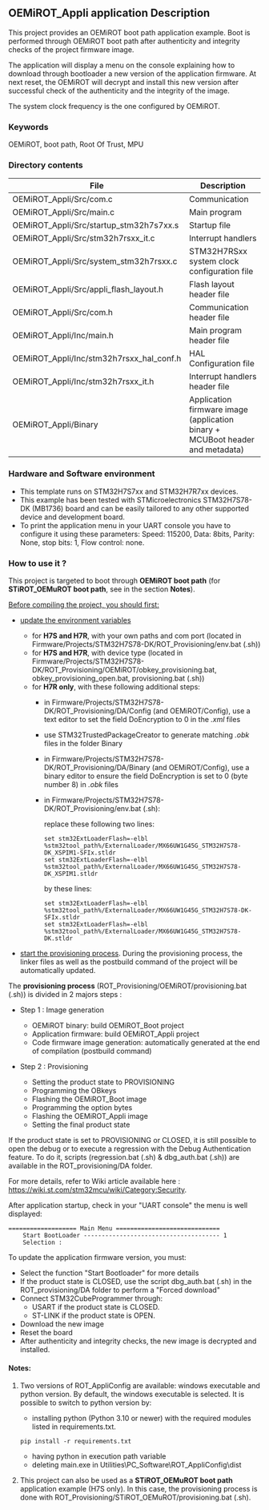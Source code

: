 ## <b>OEMiROT_Appli application Description</b>

This project provides an OEMiROT boot path application example. Boot is performed through OEMiROT boot path after authenticity and integrity checks of the project firmware image.

The application will display a menu on the console explaining how to download through bootloader a new version
of the application firmware.
At next reset, the OEMiROT will decrypt and install this new version after successful check of the authenticity and the integrity of the image.

The system clock frequency is the one configured by OEMiROT.

### <b>Keywords</b>

OEMiROT, boot path, Root Of Trust, MPU

### <b>Directory contents</b>

File | Description
 --- | ---
  OEMiROT_Appli/Src/com.c                       |  Communication
  OEMiROT_Appli/Src/main.c                      |  Main program
  OEMiROT_Appli/Src/startup_stm32h7s7xx.s       |  Startup file
  OEMiROT_Appli/Src/stm32h7rsxx_it.c            |  Interrupt handlers
  OEMiROT_Appli/Src/system_stm32h7rsxx.c        |  STM32H7RSxx system clock configuration file
  OEMiROT_Appli/Src/appli_flash_layout.h        |  Flash layout header file
  OEMiROT_Appli/Src/com.h                       |  Communication header file
  OEMiROT_Appli/Inc/main.h                      |  Main program header file
  OEMiROT_Appli/Inc/stm32h7rsxx_hal_conf.h      |  HAL Configuration file
  OEMiROT_Appli/Inc/stm32h7rsxx_it.h            |  Interrupt handlers header file
  OEMiROT_Appli/Binary                          |  Application firmware image (application binary + MCUBoot header and metadata)

### <b>Hardware and Software environment</b>

  - This template runs on STM32H7S7xx and STM32H7R7xx devices.
  - This example has been tested with STMicroelectronics STM32H7S78-DK (MB1736)
    board and can be easily tailored to any other supported device
    and development board.
  - To print the application menu in your UART console you have to configure it using these parameters:
    Speed: 115200, Data: 8bits, Parity: None, stop bits: 1, Flow control: none.

### <b>How to use it ?</b>

This project is targeted to boot through <b>OEMiROT boot path</b> (for <b>STiROT_OEMuROT boot path</b>, see in the section <b>Notes</b>).

<u>Before compiling the project, you should first:</u>

- <u>update the environment variables</u>
    - for **H7S and H7R**, with your own paths and com port (located in Firmware/Projects/STM32H7S78-DK/ROT_Provisioning/env.bat (.sh))
    - for **H7S and H7R**, with device type (located in Firmware/Projects/STM32H7S78-DK/ROT_Provisioning/OEMiROT/obkey_provisioning.bat, obkey_provisioning_open.bat, provisioning.bat (.sh))
    - for **H7R only**, with these following additional steps:
        - in Firmware/Projects/STM32H7S78-DK/ROT_Provisioning/DA/Config (and OEMiROT/Config), use a text editor to set the field DoEncryption to 0 in the *.xml* files
        - use STM32TrustedPackageCreator to generate matching *.obk* files in the folder Binary
        - in Firmware/Projects/STM32H7S78-DK/ROT_Provisioning/DA/Binary (and OEMiROT/Config), use a binary editor to ensure the field DoEncryption is set to 0 (byte number 8) in *.obk* files
        - in Firmware/Projects/STM32H7S78-DK/ROT_Provisioning/env.bat (.sh):

          replace these following two lines:

          ```
          set stm32ExtLoaderFlash=-elbl %stm32tool_path%/ExternalLoader/MX66UW1G45G_STM32H7S78-DK_XSPIM1-SFIx.stldr
          set stm32ExtLoaderFlash=-elbl %stm32tool_path%/ExternalLoader/MX66UW1G45G_STM32H7S78-DK_XSPIM1.stldr
          ```

          by these lines:

          ```
          set stm32ExtLoaderFlash=-elbl %stm32tool_path%/ExternalLoader/MX66UW1G45G_STM32H7S78-DK-SFIx.stldr
          set stm32ExtLoaderFlash=-elbl %stm32tool_path%/ExternalLoader/MX66UW1G45G_STM32H7S78-DK.stldr
          ```

- <u>start the provisioning process</u>. During the provisioning process, the linker files
as well as the postbuild command of the project will be automatically updated.

The <b>provisioning process</b> (ROT_Provisioning/OEMiROT/provisioning.bat (.sh)) is divided in 2 majors steps :

  - Step 1 : Image generation

     - OEMiROT binary: build OEMiROT_Boot project
     - Application firmware: build OEMiROT_Appli project
     - Code firmware image generation: automatically generated at the end of compilation (postbuild command)

  - Step 2 : Provisioning

     - Setting the product state to PROVISIONING
     - Programming the OBkeys
     - Flashing the OEMiROT_Boot image
     - Programming the option bytes
     - Flashing the OEMiROT_Appli image
     - Setting the final product state

If the product state is set to PROVISIONING or CLOSED, it is still possible to open the debug or to execute a regression
with the Debug Authentication feature. To do it, scripts (regression.bat (.sh) & dbg_auth.bat (.sh)) are available in the ROT_provisioning/DA folder.

For more details, refer to Wiki article available here : https://wiki.st.com/stm32mcu/wiki/Category:Security.

After application startup, check in your "UART console" the menu is well displayed:
```
=================== Main Menu =============================
    Start BootLoader -------------------------------------- 1
    Selection :
```

To update the application firmware version, you must:

  - Select the function "Start Bootloader" for more details
  - If the product state is CLOSED, use the script dbg_auth.bat (.sh) in the ROT_provisioning/DA folder to perform a "Forced download"
  - Connect STM32CubeProgrammer through:
      - USART if the product state is CLOSED.
      - ST-LINK if the product state is OPEN.
  - Download the new image
  - Reset the board
  - After authenticity and integrity checks, the new image is decrypted and installed.

#### <b>Notes:</b>

  1. Two versions of ROT_AppliConfig are available: windows executable and python version. By default, the windows executable is selected. It
     is possible to switch to python version by:
        - installing python (Python 3.10 or newer) with the required modules listed in requirements.txt.
        ```
        pip install -r requirements.txt
        ```
        - having python in execution path variable
        - deleting main.exe in Utilities\PC_Software\ROT_AppliConfig\dist

  2. This project can also be used as a <b>STiROT_OEMuROT boot path</b> application example (H7S only). In this case, the provisioning process
     is done with ROT_Provisioning/STiROT_OEMuROT/provisioning.bat (.sh).


